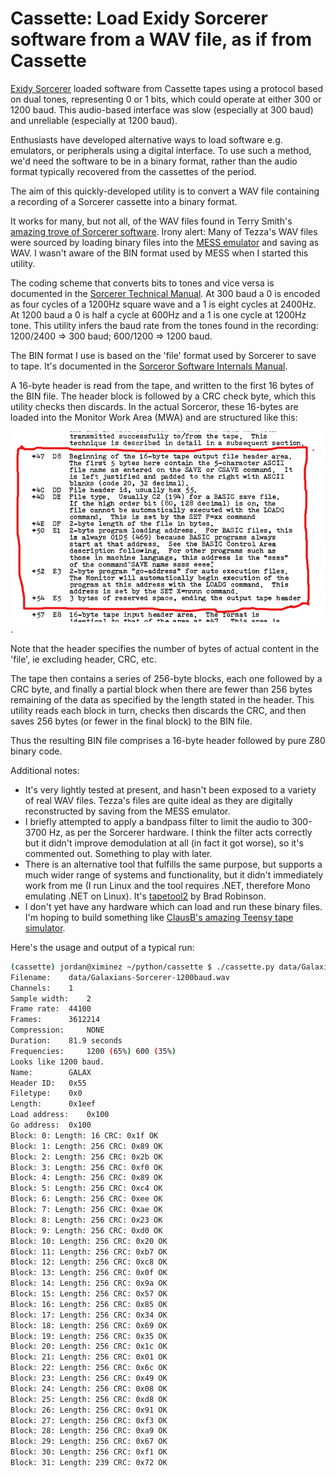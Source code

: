 # Cassette: Load Exidy Sorcerer software from a WAV file, as if from Cassette

[Exidy Sorcerer](https://en.wikipedia.org/wiki/Exidy_Sorcerer) loaded software from Cassette tapes using a protocol based on dual tones, representing 0 or 1 bits, which could operate at either 300 or 1200 baud. This audio-based interface was slow (especially at 300 baud) and unreliable (especially at 1200 baud).

Enthusiasts have developed alternative ways to load software e.g. emulators, or peripherals using a digital interface. To use such a method, we'd need the software to be in a binary format, rather than the audio format typically recovered from the cassettes of the period.

The aim of this quickly-developed utility is to convert a WAV file containing a recording of a Sorcerer cassette into a binary format.

It works for many, but not all, of the WAV files found in Terry Smith's [amazing trove of Sorcerer software](https://www.classic-computers.org.nz/blog/2017-01-23-software-for-real-sorcerers.htm). Irony alert: Many of Tezza's WAV files were sourced by loading binary files into the [MESS emulator](https://www.mess.org/) and saving as WAV. I wasn't aware of the BIN format used by MESS when I started this utility.

The coding scheme that converts bits to tones and vice versa is documented in the [Sorcerer Technical Manual](https://ia800709.us.archive.org/28/items/Sorcer_Technical_Manual_1979-03_Exidy/Sorcer_Technical_Manual_1979-03_Exidy.pdf). At 300 baud a 0 is encoded as four cycles of a 1200Hz square wave and a 1 is eight cycles at 2400Hz. At 1200 baud a 0 is half a cycle at 600Hz and a 1 is one cycle at 1200Hz tone. This utility infers the baud rate from the tones found in the recording: 1200/2400 => 300 baud; 600/1200 => 1200 baud.

The BIN format I use is based on the 'file' format used by Sorcerer to save to tape. It's documented in the [Sorceror Software Internals Manual](https://archive.org/details/Exidy_Software_Internals_Manual_1979_Tolomei_Vic). 

A 16-byte header is read from the tape, and written to the first 16 bytes of the BIN file. The header block is followed by a CRC check byte, which this utility checks then discards. In the actual Sorceror, these 16-bytes are loaded into the Monitor Work Area (MWA) and are structured like this:

![16-byte header format](https://github.com/robjordan/cassette/raw/master/mwa.png).

Note that the header specifies the number of bytes of actual content in the 'file', ie excluding header, CRC, etc. 

The tape then contains a series of 256-byte blocks, each one followed by a CRC byte, and finally a partial block when there are fewer than 256 bytes remaining of the data as specified by the length stated in the header. This utility reads each block in turn, checks then discards the CRC, and then saves 256 bytes (or fewer in the final block) to the BIN file.

Thus the resulting BIN file comprises a 16-byte header followed by pure Z80 binary code. 

Additional notes:
- It's very lightly tested at present, and hasn't been exposed to a variety of real WAV files. Tezza's files are quite ideal as they are digitally reconstructed by saving from the MESS emulator.
- I briefly attempted to apply a bandpass filter to limit the audio to 300-3700 Hz, as per the Sorcerer hardware. I think the filter acts correctly but it didn't improve demodulation at all (in fact it got worse), so it's commented out. Something to play with later.
- There is an alternative tool that fulfills the same purpose, but supports a much wider range of systems and functionality, but it didn't immediately work from me (I run Linux and the tool requires .NET, therefore Mono emulating .NET on Linux). It's [tapetool2](https://www.toptensoftware.com/tapetool/) by Brad Robinson.
- I don't yet have any hardware which can load and run these binary files. I'm hoping to build something like [ClausB's amazing Teensy tape simulator](http://www.vcfed.org/forum/showthread.php?49163-Exidy-Sorcerer-II-Questions&p=545053#post545053).

Here's the usage and output of a typical run:
```bash
(cassette) jordan@ximinez ~/python/cassette $ ./cassette.py data/Galaxians-Sorcerer-1200baud.wav -o data/Galaxians-Sorcerer-1200baud.bin
Filename:	 data/Galaxians-Sorcerer-1200baud.wav
Channels:	 1
Sample width:	 2
Frame rate:	 44100
Frames:		 3612214
Compression:	 NONE
Duration:	 81.9 seconds
Frequencies:	 1200 (65%) 600 (35%)
Looks like 1200 baud.
Name:		 GALAX
Header ID:	 0x55
Filetype:	 0x0 
Length:		 0x1eef
Load address:	 0x100
Go address:	 0x100
Block: 0: Length: 16 CRC: 0x1f OK
Block: 1: Length: 256 CRC: 0x89 OK
Block: 2: Length: 256 CRC: 0x2b OK
Block: 3: Length: 256 CRC: 0xf0 OK
Block: 4: Length: 256 CRC: 0x89 OK
Block: 5: Length: 256 CRC: 0xc4 OK
Block: 6: Length: 256 CRC: 0xee OK
Block: 7: Length: 256 CRC: 0xae OK
Block: 8: Length: 256 CRC: 0x23 OK
Block: 9: Length: 256 CRC: 0xd0 OK
Block: 10: Length: 256 CRC: 0x20 OK
Block: 11: Length: 256 CRC: 0xb7 OK
Block: 12: Length: 256 CRC: 0xc8 OK
Block: 13: Length: 256 CRC: 0x0f OK
Block: 14: Length: 256 CRC: 0x9a OK
Block: 15: Length: 256 CRC: 0x57 OK
Block: 16: Length: 256 CRC: 0x85 OK
Block: 17: Length: 256 CRC: 0x34 OK
Block: 18: Length: 256 CRC: 0x69 OK
Block: 19: Length: 256 CRC: 0x35 OK
Block: 20: Length: 256 CRC: 0x1c OK
Block: 21: Length: 256 CRC: 0x01 OK
Block: 22: Length: 256 CRC: 0x6c OK
Block: 23: Length: 256 CRC: 0x49 OK
Block: 24: Length: 256 CRC: 0x08 OK
Block: 25: Length: 256 CRC: 0xd8 OK
Block: 26: Length: 256 CRC: 0x91 OK
Block: 27: Length: 256 CRC: 0xf3 OK
Block: 28: Length: 256 CRC: 0xa9 OK
Block: 29: Length: 256 CRC: 0x67 OK
Block: 30: Length: 256 CRC: 0xf1 OK
Block: 31: Length: 239 CRC: 0x72 OK
```
